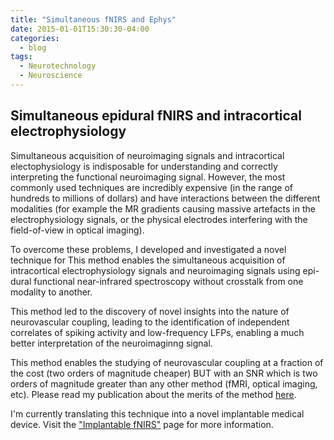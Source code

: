 ```yaml
---
title: "Simultaneous fNIRS and Ephys"
date: 2015-01-01T15:30:30-04:00
categories:
  - blog
tags:
  - Neurotechnology
  - Neuroscience
---
```


## Simultaneous epidural fNIRS and intracortical electrophysiology

Simultaneous acquisition of neuroimaging signals and intracortical electophysiology is indisposable for understanding and correctly interpreting the functional neuroimaging signal.
However, the most commonly used techniques are incredibly expensive (in the range of hundreds to millions of dollars) and have interactions between the different modalities (for example the MR gradients causing massive artefacts in the electrophysiology signals, or the physical electrodes interfering with the field-of-view in optical imaging).

To overcome these problems, I developed and investigated a novel technique for 
This method enables the simultaneous acquisition of intracortical electrophysiology signals and neuroimaging signals using epi-dural functional near-infrared spectroscopy without crosstalk from one modality to another.

This method led to the discovery of novel insights into the nature of neurovascular coupling, leading to the identification of independent correlates of spiking activity and low-frequency LFPs, enabling a much better interpretation of the neuroimaginng signal.

This method enables the studying of neurovascular coupling at a fraction of the cost (two orders of magnitude cheaper) BUT with an SNR which is two orders of magnitude greater than any other method (fMRI, optical imaging, etc). Please read my publication about the merits of the method [here](https://www.sciencedirect.com/science/article/pii/S105381191500628X).

I'm currently translating this technique into a novel implantable medical device. Visit the ["Implantable fNIRS"](https://theonlyid.github.io/blog/Implantable-fNIRS/ "go to blog post") page for more information.

